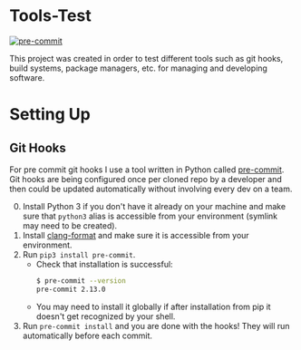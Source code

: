 # Tools-Test

[![pre-commit](https://img.shields.io/badge/pre--commit-enabled-brightgreen?logo=pre-commit&logoColor=white)](https://github.com/pre-commit/pre-commit)

This project was created in order to test different tools such as git hooks, build systems, package managers, etc. for managing and developing software.

# Setting Up

## Git Hooks

For pre commit git hooks I use a tool written in Python called [pre-commit](https://pre-commit.com/). Git hooks are being configured once per cloned repo by a developer and then could be updated automatically without involving every dev on a team.

0. Install Python 3 if you don't have it already on your machine and make sure that `python3` alias is accessible from your environment (symlink may need to be created).
1. Install [clang-format](https://llvm.org/builds/) and make sure it is accessible from your environment.
1. Run `pip3 install pre-commit`.
    - Check that installation is successful:
        ```bash
        $ pre-commit --version
        pre-commit 2.13.0
        ```
    - You may need to install it globally if after installation from pip it doesn't get recognized by your shell.
1. Run `pre-commit install` and you are done with the hooks! They will run automatically before each commit.

